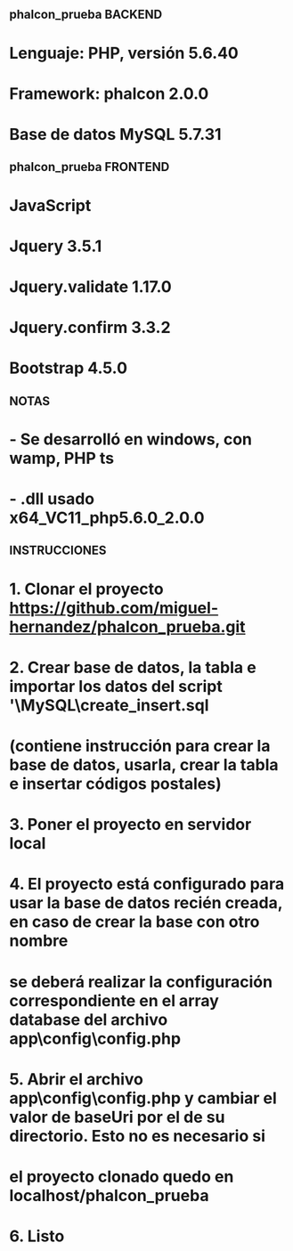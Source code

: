 ## phalcon_prueba BACKEND
# Lenguaje: PHP, versión 5.6.40
# Framework: phalcon 2.0.0
# Base de datos MySQL 5.7.31

## phalcon_prueba FRONTEND
# JavaScript
# Jquery 3.5.1
# Jquery.validate 1.17.0
# Jquery.confirm 3.3.2
# Bootstrap 4.5.0

## NOTAS
# - Se desarrolló en windows, con wamp, PHP ts
# - .dll usado x64_VC11_php5.6.0_2.0.0


## INSTRUCCIONES
# 1. Clonar el proyecto https://github.com/miguel-hernandez/phalcon_prueba.git
# 2. Crear base de datos, la tabla e importar los datos del script '\MySQL\create_insert.sql
#    (contiene instrucción para crear la base de datos, usarla, crear la tabla e insertar códigos postales)
# 3. Poner el proyecto en servidor local
# 4. El proyecto está configurado para usar la base de datos recién creada, en caso de crear la base con otro nombre
#    se deberá realizar la configuración correspondiente en el array database del archivo app\config\config.php
# 5. Abrir el archivo app\config\config.php y cambiar el valor de baseUri por el de su directorio. Esto no es necesario si
#    el proyecto clonado quedo en localhost/phalcon_prueba
# 6. Listo
